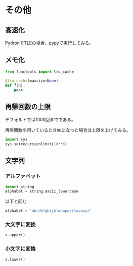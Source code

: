# その他

## 高速化

PythonでTLEの場合、pypyで実行してみる。

## メモ化

``` py
from functools import lru_cache

@lru_cache(maxsize=None)
def f(n):
    pass
```

## 再帰回数の上限

デフォルトでは1000回までである。

再帰関数を用いているとき`RE`になった場合は上限を上げてみる。

``` py
import sys
sys.setrecursionlimit(10**6)
```

## 文字列

### アルファベット

```py
import string
alphabet = string.ascii_lowercase
```

以下と同じ

```py
alphabet = "abcdefghijklmnopqrstuvwxyz"
```

### 大文字に変換

```py
s.upper()
```

### 小文字に変換

```py
s.lower()
```
